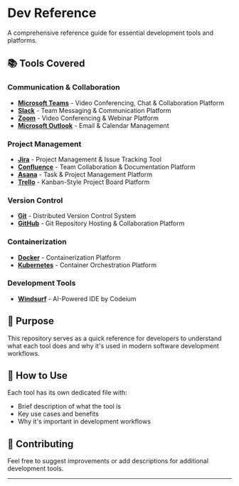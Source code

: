 # Dev Reference

A comprehensive reference guide for essential development tools and platforms.

## 📚 Tools Covered

### Communication & Collaboration
- **[Microsoft Teams](communication-collaboration/microsoft-teams.txt)** - Video Conferencing, Chat & Collaboration Platform
- **[Slack](communication-collaboration/slack.txt)** - Team Messaging & Communication Platform
- **[Zoom](communication-collaboration/zoom.txt)** - Video Conferencing & Webinar Platform
- **[Microsoft Outlook](communication-collaboration/microsoft-outlook.txt)** - Email & Calendar Management

### Project Management
- **[Jira](project-management/jira.txt)** - Project Management & Issue Tracking Tool
- **[Confluence](project-management/confluence.txt)** - Team Collaboration & Documentation Platform
- **[Asana](project-management/asana.txt)** - Task & Project Management Platform
- **[Trello](project-management/trello.txt)** - Kanban-Style Project Board Platform

### Version Control
- **[Git](version-control/git.txt)** - Distributed Version Control System
- **[GitHub](version-control/github.txt)** - Git Repository Hosting & Collaboration Platform

### Containerization
- **[Docker](containerization/docker.txt)** - Containerization Platform
- **[Kubernetes](containerization/kubernetes.txt)** - Container Orchestration Platform

### Development Tools
- **[Windsurf](development-tools/windsurf.txt)** - AI-Powered IDE by Codeium

## 🚀 Purpose

This repository serves as a quick reference for developers to understand what each tool does and why it's used in modern software development workflows.

## 📖 How to Use

Each tool has its own dedicated file with:
- Brief description of what the tool is
- Key use cases and benefits
- Why it's important in development workflows

## 🤝 Contributing

Feel free to suggest improvements or add descriptions for additional development tools.

---
